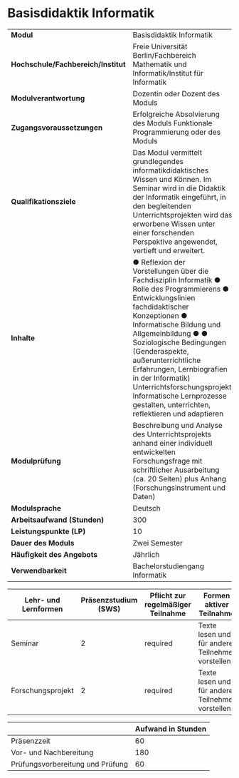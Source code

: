 # Basisdidaktik Informatik
|                                    |   |
|------------------------------------|---|
|**Modul**                           | Basisdidaktik Informatik |
|**Hochschule/Fachbereich/Institut** | Freie Universität Berlin/Fachbereich Mathematik und Informatik/Institut für Informatik |
|**Modulverantwortung**              | Dozentin oder Dozent des Moduls |
|**Zugangsvoraussetzungen**          | Erfolgreiche Absolvierung des Moduls Funktionale Programmierung oder des Moduls |
|**Qualifikationsziele**             | Das Modul vermittelt grundlegendes informatikdidaktisches Wissen und Können. Im Seminar wird in die Didaktik der Informatik eingeführt, in den begleitenden Unterrichtsprojekten wird das erworbene Wissen unter einer forschenden Perspektive angewendet, vertieft und erweitert. |
|**Inhalte**                         | ● Reflexion der Vorstellungen über die Fachdisziplin Informatik ● Rolle des Programmierens ● Entwicklungslinien fachdidaktischer Konzeptionen ● Informatische Bildung und Allgemeinbildung ● ● Soziologische Bedingungen (Genderaspekte, außerunterrichtliche Erfahrungen, Lernbiografien in der Informatik) Unterrichtsforschungsprojekt: Informatische Lernprozesse gestalten, unterrichten, reflektieren und adaptieren |
|**Modulprüfung**                    | Beschreibung und Analyse des Unterrichtsprojekts anhand einer individuell entwickelten Forschungsfrage mit schriftlicher Ausarbeitung (ca. 20 Seiten) plus Anhang (Forschungsinstrument und Daten) |
|**Modulsprache**                    | Deutsch |
|**Arbeitsaufwand (Stunden)**        | 300 |
|**Leistungspunkte (LP)**            | 10 |
|**Dauer des Moduls**                | Zwei Semester |
|**Häufigkeit des Angebots**         | Jährlich |
|**Verwendbarkeit**                  | Bachelorstudiengang Informatik |

| Lehr- und Lernformen | Präsenzstudium <br> (SWS) | Pflicht zur regelmäßiger Teilnahme | Formen aktiver Teilnahme |
| ---------------------|---------------------------|------------------------------------|------------------------- |
| Seminar              | 2                         | required                           | Texte lesen und für andere Teilnehmer vorstellen |
| Forschungsprojekt    | 2                         | required                           | Texte lesen und für andere Teilnehmer vorstellen |

|   | Aufwand in Stunden |
| - |--------------------|
| Präsenzzeit                              | 60    |
| Vor- und Nachbereitung                   | 180   |
| Prüfungsvorbereitung und Prüfung         | 60    |
